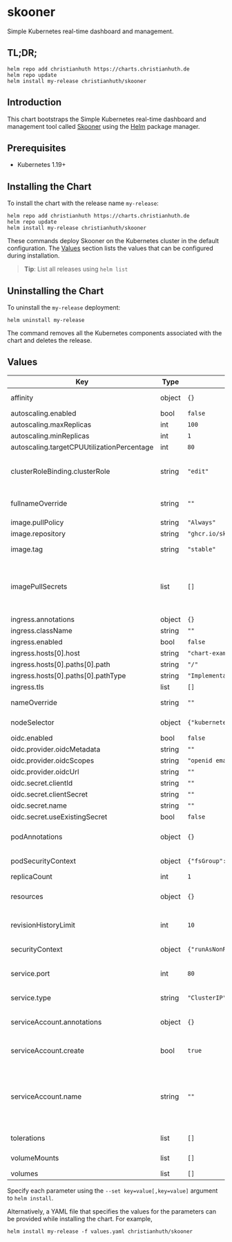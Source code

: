 # skooner

Simple Kubernetes real-time dashboard and management.

## TL;DR;

```console
helm repo add christianhuth https://charts.christianhuth.de
helm repo update
helm install my-release christianhuth/skooner
```

## Introduction

This chart bootstraps the Simple Kubernetes real-time dashboard and management tool called [Skooner](https://github.com/skooner-k8s/skooner) using the [Helm](https://helm.sh) package manager.

## Prerequisites

- Kubernetes 1.19+

## Installing the Chart

To install the chart with the release name `my-release`:

```console
helm repo add christianhuth https://charts.christianhuth.de
helm repo update
helm install my-release christianhuth/skooner
```

These commands deploy Skooner on the Kubernetes cluster in the default configuration. The [Values](#values) section lists the values that can be configured during installation.

> **Tip**: List all releases using `helm list`

## Uninstalling the Chart

To uninstall the `my-release` deployment:

```console
helm uninstall my-release
```

The command removes all the Kubernetes components associated with the chart and deletes the release.

## Values

| Key | Type | Default | Description |
|-----|------|---------|-------------|
| affinity | object | `{}` | Affinity settings for pod assignment |
| autoscaling.enabled | bool | `false` |  |
| autoscaling.maxReplicas | int | `100` |  |
| autoscaling.minReplicas | int | `1` |  |
| autoscaling.targetCPUUtilizationPercentage | int | `80` |  |
| clusterRoleBinding.clusterRole | string | `"edit"` | Define which ClusterRole to bind to: cluster-admin, edit, view |
| fullnameOverride | string | `""` | String to fully override `"skooner.fullname"` |
| image.pullPolicy | string | `"Always"` | image pull policy |
| image.repository | string | `"ghcr.io/skooner-k8s/skooner"` | image repository |
| image.tag | string | `"stable"` | Overrides the image tag |
| imagePullSecrets | list | `[]` | If defined, uses a Secret to pull an image from a private Docker registry or repository. |
| ingress.annotations | object | `{}` |  |
| ingress.className | string | `""` |  |
| ingress.enabled | bool | `false` |  |
| ingress.hosts[0].host | string | `"chart-example.local"` |  |
| ingress.hosts[0].paths[0].path | string | `"/"` |  |
| ingress.hosts[0].paths[0].pathType | string | `"ImplementationSpecific"` |  |
| ingress.tls | list | `[]` |  |
| nameOverride | string | `""` | Provide a name in place of `skooner` |
| nodeSelector | object | `{"kubernetes.io/os":"linux"}` | Node labels for pod assignment |
| oidc.enabled | bool | `false` |  |
| oidc.provider.oidcMetadata | string | `""` |  |
| oidc.provider.oidcScopes | string | `"openid email"` |  |
| oidc.provider.oidcUrl | string | `""` |  |
| oidc.secret.clientId | string | `""` |  |
| oidc.secret.clientSecret | string | `""` |  |
| oidc.secret.name | string | `""` |  |
| oidc.secret.useExistingSecret | bool | `false` |  |
| podAnnotations | object | `{}` | Annotations to be added to exporter pods |
| podSecurityContext | object | `{"fsGroup":1000}` | pod-level security context |
| replicaCount | int | `1` | Number of replicas |
| resources | object | `{}` | Resource limits and requests for the headwind pods. |
| revisionHistoryLimit | int | `10` | The number of old ReplicaSets to retain |
| securityContext | object | `{"runAsNonRoot":true,"runAsUser":1000}` | container-level security context |
| service.port | int | `80` | Kubernetes port where service is exposed |
| service.type | string | `"ClusterIP"` | Kubernetes service type |
| serviceAccount.annotations | object | `{}` | Annotations to add to the service account |
| serviceAccount.create | bool | `true` | Specifies whether a service account should be created |
| serviceAccount.name | string | `""` | The name of the service account to use. If not set and create is true, a name is generated using the fullname template |
| tolerations | list | `[]` | Toleration labels for pod assignment |
| volumeMounts | list | `[]` | Container's volume mounts |
| volumes | list | `[]` | Pod's volumes |

Specify each parameter using the `--set key=value[,key=value]` argument to `helm install`.

Alternatively, a YAML file that specifies the values for the parameters can be provided while installing the chart. For example,

```console
helm install my-release -f values.yaml christianhuth/skooner
```
